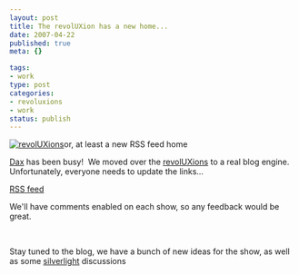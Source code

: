 ```yaml
--- 
layout: post
title: The revolUXion has a new home...
date: 2007-04-22
published: true
meta: {}

tags: 
- work
type: post
categories: 
- revoluxions
- work
status: publish
---
```



[![revolUXions](http://media.eick.us/2011/05/388628564_ec67e676cc_m.jpg)](http://ux.nukeation.com)or, at least a new RSS feed home

 

[Dax](http://www.nukeation.net) has been busy!  We moved over the [revolUXions](http://www.revolUXions.com) to a real blog engine.  Unfortunately, everyone needs to update the links...

 

[RSS feed](http://ux.nukeation.com/SyndicationService.asmx/GetRss)

 

We'll have comments enabled on each show, so any feedback would be great.

 

 

 

Stay tuned to the blog, we have a bunch of new ideas for the show, as well as some [silverlight](http://www.microsoft.com/silverlight/asp/default.aspx) discussions

